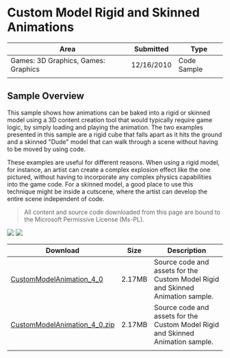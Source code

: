 # Custom Model Rigid and Skinned Animations

|Area|Submitted|Type|
|-|-|-|
Games: 3D Graphics, Games: Graphics|12/16/2010|Code Sample
||||

## Sample Overview

This sample shows how animations can be baked into a rigid or skinned model using a 3D content creation tool that would typically require game logic, by simply loading and playing the animation. The two examples presented in this sample are a rigid cube that falls apart as it hits the ground and a skinned "Dude" model that can walk through a scene without having to be moved by using code.

These examples are useful for different reasons. When using a rigid model, for instance, an artist can create a complex explosion effect like the one pictured, without having to incorporate any complex physics capabilities into the game code. For a skinned model, a good place to use this technique might be inside a cutscene, where the artist can develop the entire scene independent of code.

> All content and source code downloaded from this page are bound to the Microsoft Permissive License (Ms-PL).

![](https://github.com/simondarksidej/XNAGameStudio/blob/master/Images/custommodelanimation1.png?raw=true)
![](https://github.com/simondarksidej/XNAGameStudio/blob/master/Images/custommodelanimation2.png?raw=true)

Download | Size | Description
---|---|---|
[CustomModelAnimation_4_0](https://github.com/simondarksidej/XNAGameStudio/tree/master/Samples/CustomModelAnimation_4_0) | 2.17MB | Source code and assets for the Custom Model Rigid and Skinned Animation sample.
[CustomModelAnimation_4_0.zip](https://github.com/simondarksidej/XNAGameStudioZips/raw/zips/CustomModelAnimation_4_0.zip) | 2.17MB | Source code and assets for the Custom Model Rigid and Skinned Animation sample.
||||

